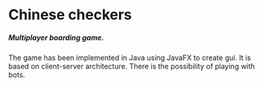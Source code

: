 # Chinese checkers
##### Multiplayer boarding game.

The game has been implemented in Java using JavaFX to create gui. It is based on
client-server architecture. There is the possibility of playing with bots. 
